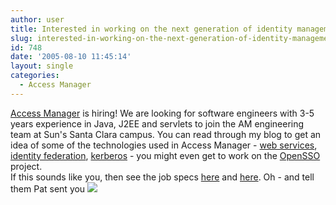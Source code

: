 ```yaml
---
author: user
title: Interested in working on the next generation of identity management at Sun?
slug: interested-in-working-on-the-next-generation-of-identity-management-at-sun
id: 748
date: '2005-08-10 11:45:14'
layout: single
categories:
  - Access Manager
---
```


[Access Manager](http://www.sun.com/software/products/access_mgr/index.xml) is hiring! We are looking for software engineers with 3-5 years experience in Java, J2EE and servlets to join the AM engineering team at Sun's Santa Clara campus. You can read through my blog to get an idea of some of the technologies used in Access Manager - [web services](http://blogs.sun.com/roller/page/superpat?entry=notes_from_developing_and_deploying), [identity federation](http://blogs.sun.com/roller/page/superpat?entry=first_multi_protocol_federated_identity), [kerberos](http://blogs.sun.com/roller/page/superpat?entry=kerberos_and_access_manager_single) - you might even get to work on the [OpenSSO](http://blogs.sun.com/roller/page/superpat?entry=opensso) project.  
If this sounds like you, then see the job specs [here](http://www.sun.com/corp_emp/search.cgi?req=543595&p=) and [here](http://www.sun.com/corp_emp/search.cgi?req=543637&p=). Oh - and tell them Pat sent you ![](http://blogs.sun.com/roller/images/smileys/smile.gif)